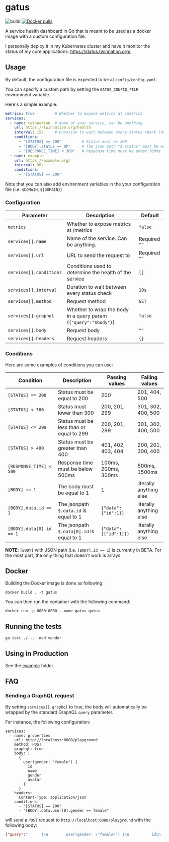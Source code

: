 # gatus

![build](https://github.com/TwinProduction/gatus/workflows/build/badge.svg?branch=master)
[![Docker pulls](https://img.shields.io/docker/pulls/twinproduction/gatus.svg)](https://cloud.docker.com/repository/docker/twinproduction/gatus)

A service health dashboard in Go that is meant to be used as a docker 
image with a custom configuration file.

I personally deploy it in my Kubernetes cluster and have it monitor the status of my
core applications: https://status.twinnation.org/


## Usage

By default, the configuration file is expected to be at `config/config.yaml`.

You can specify a custom path by setting the `GATUS_CONFIG_FILE` environment variable.

Here's a simple example:

```yaml
metrics: true         # Whether to expose metrics at /metrics
services:
  - name: twinnation  # Name of your service, can be anything
    url: https://twinnation.org/health
    interval: 15s     # Duration to wait between every status check (default: 10s)
    conditions:
      - "[STATUS] == 200"         # Status must be 200
      - "[BODY].status == UP"     # The json path "$.status" must be equal to UP
      - "[RESPONSE_TIME] < 300"   # Response time must be under 300ms
  - name: example
    url: https://example.org/
    interval: 30s
    conditions:
      - "[STATUS] == 200"
```

Note that you can also add environment variables in the your configuration file (i.e. `$DOMAIN`, `${DOMAIN}`)


### Configuration

| Parameter               | Description                                                     | Default        |
| ----------------------- | --------------------------------------------------------------- | -------------- |
| `metrics`               | Whether to expose metrics at /metrics                           | `false`        |
| `services[].name`       | Name of the service. Can be anything.                           | Required `""`  |
| `services[].url`        | URL to send the request to                                      | Required `""`  |
| `services[].conditions` | Conditions used to determine the health of the service          | `[]`           |
| `services[].interval`   | Duration to wait between every status check                     | `10s`          |
| `services[].method`     | Request method                                                  | `GET`          |
| `services[].graphql`    | Whether to wrap the body in a query param (`{"query":"$body"}`) | `false`        |
| `services[].body`       | Request body                                                    | `""`           |
| `services[].headers`    | Request headers                                                 | `{}`           |


### Conditions

Here are some examples of conditions you can use:

| Condition                             | Description                               | Passing values           | Failing values          |
| ------------------------------------- | ----------------------------------------- | ------------------------ | ----------------------- |
| `[STATUS] == 200`                     | Status must be equal to 200               | 200                      | 201, 404, 500           |
| `[STATUS] < 300`                      | Status must lower than 300                | 200, 201, 299            | 301, 302, 400, 500      |
| `[STATUS] <= 299`                     | Status must be less than or equal to 299  | 200, 201, 299            | 301, 302, 400, 500      |
| `[STATUS] > 400`                      | Status must be greater than 400           | 401, 402, 403, 404       | 200, 201, 300, 400      |
| `[RESPONSE_TIME] < 500`               | Response time must be below 500ms         | 100ms, 200ms, 300ms      | 500ms, 1500ms           |
| `[BODY] == 1`                         | The body must be equal to 1               | 1                        | literally anything else |
| `[BODY].data.id == 1`                 | The jsonpath `$.data.id` is equal to 1    | `{"data":{"id":1}}`      | literally anything else |
| `[BODY].data[0].id == 1`              | The jsonpath `$.data[0].id` is equal to 1 | `{"data":[{"id":1}]}`    | literally anything else |

**NOTE**: `[BODY]` with JSON path (i.e. `[BODY].id == 1`) is currently in BETA. For the most part, the only thing that doesn't work is arrays.


## Docker

Building the Docker image is done as following:

```
docker build . -t gatus
```

You can then run the container with the following command:

```
docker run -p 8080:8080 --name gatus gatus
```


## Running the tests

```
go test ./... -mod vendor
```


## Using in Production

See the [example](example) folder.


## FAQ

### Sending a GraphQL request

By setting `services[].graphql` to true, the body will automatically be wrapped by the standard GraphQL `query` parameter.

For instance, the following configuration:
```
services:
  - name: properties
    url: http://localhost:8080/playground
    method: POST
    graphql: true
    body: |
      {
        user(gender: "female") {
          id
          name
          gender
          avatar
        }
      }
    headers:
      Content-Type: application/json
    conditions:
      - "[STATUS] == 200"
      - "[BODY].data.user[0].gender == female"
```

will send a `POST` request to `http://localhost:8080/playground` with the following body:
```json
{"query":"      {\n        user(gender: \"female\") {\n          id\n          name\n          gender\n          avatar\n        }\n      }"}
```